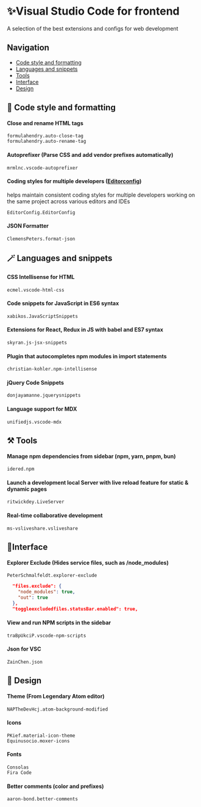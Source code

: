 # ✨Visual Studio Code for frontend

A selection of the best extensions and configs for web development

## Navigation

- [Сode style and formatting](#code-style)
- [Languages and snippets](Languages#and#snippets)
- [Tools](#Tools)
- [Interface](#interface)
- [Design](design)

## 💅 Code style and formatting

#### Close and rename HTML tags

```
formulahendry.auto-close-tag
formulahendry.auto-rename-tag
```

#### Autoprefixer (Parse CSS and add vendor prefixes automatically)

`mrmlnc.vscode-autoprefixer`

#### Сoding styles for multiple developers ([Editorconfig](https://editorconfig.org/ "editorconfig.org"))

helps maintain consistent coding styles for multiple developers working on the same project across various editors and IDEs

`EditorConfig.EditorConfig`

#### JSON Formatter

`ClemensPeters.format-json`

## 🪄 Languages and snippets

#### CSS Intellisense for HTML

`ecmel.vscode-html-css`

#### Code snippets for JavaScript in ES6 syntax

`xabikos.JavaScriptSnippets`

#### Extensions for React, Redux in JS with babel and ES7 syntax

`skyran.js-jsx-snippets`

#### Plugin that autocompletes npm modules in import statements

`christian-kohler.npm-intellisense`

#### jQuery Code Snippets

`donjayamanne.jquerysnippets`

#### Language support for MDX

`unifiedjs.vscode-mdx`

## ⚒️ Tools

#### Manage npm dependencies from sidebar (npm, yarn, pnpm, bun)

`idered.npm`

#### Launch a development local Server with live reload feature for static & dynamic pages

`ritwickdey.LiveServer`

#### Real-time collaborative development

`ms-vsliveshare.vsliveshare`

## 📁Interface

#### Explorer Exclude (Hides service files, such as /node_modules)

`PeterSchmalfeldt.explorer-exclude`

```json
  "files.exclude": {
    "node_modules": true,
    "out": true
  },
  "toggleexcludedfiles.statusBar.enabled": true,
```

#### View and run NPM scripts in the sidebar

`traBpUkciP.vscode-npm-scripts`

#### Json for VSC

`ZainChen.json`

## 💖 Design

#### Theme (From Legendary Atom editor)

`NAPTheDevHcj.atom-background-modified`

#### Icons

```
PKief.material-icon-theme
Equinusocio.moxer-icons
```

#### Fonts

```
Consolas
Fira Code
```

#### Better comments (color and prefixes)

`aaron-bond.better-comments`
